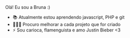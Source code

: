 Olá! Eu sou a Bruna :)

- 📚 Atualmente estou aprendendo javascript, PHP e git
- 👩🏻‍💼 Procuro melhorar a cada projeto que for criado
- ⚡ Sou carioca, flamenguista e amo Justin Bieber <3

